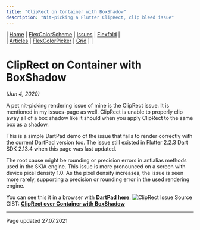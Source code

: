 ```yaml
---
title: "ClipRect on Container with BoxShadow"
description: "Nit-picking a Flutter ClipRect, clip bleed issue"
---
```


| [Home](https://rydmike.com) | [FlexColorScheme](colorscheme) | [Issues](issues) | [Flexfold](flexfold) |  
| [Articles](blog)            | [FlexColorPicker](colorpicker) | [Grid](gridview) |        |

# ClipRect on Container with BoxShadow
*(Jun 4, 2020)*

A pet nit-picking rendering issue of mine is the ClipRect issue. It is mentioned in my issues-page as well. ClipRect is unable to properly clip away all of a box shadow like it should when you apply ClipRect to the same box as a shadow. 


This is a simple DartPad demo of the issue that fails to render correctly with the current DartPad version too. The issue still existed in Flutter 2.2.3 Dart SDK 2.13.4 when this page was last updated.

The root cause might be rounding or precision errors in antialias methods used in the SKIA engine. This issue is more pronounced on a screen with device pixel density 1.0. As the pixel density increases, the issue is seen more rarely, supporting a precision or rounding error in the used rendering engine.

You can see this it in a browser with [**DartPad here**](https://www.dartpad.dev/?id=0c6a2412cb3222a02e25cfead9ba8d29&null_safety=true). <img src="https://rydmike.com/assets/ClipRectIssue.png?raw=true" alt="ClipRect Issue"/> Source GIST: [**ClipRect over Container with BoxShadow**](https://gist.github.com/rydmike/0c6a2412cb3222a02e25cfead9ba8d29)


---
Page updated 27.07.2021